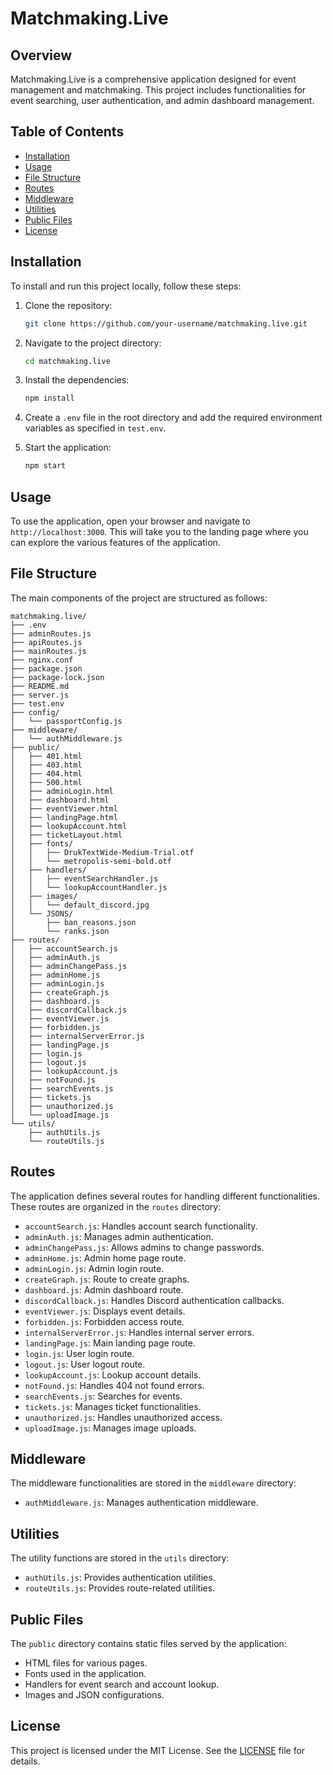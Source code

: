 
# Matchmaking.Live

## Overview
Matchmaking.Live is a comprehensive application designed for event management and matchmaking. This project includes functionalities for event searching, user authentication, and admin dashboard management.

## Table of Contents
- [Installation](#installation)
- [Usage](#usage)
- [File Structure](#file-structure)
- [Routes](#routes)
- [Middleware](#middleware)
- [Utilities](#utilities)
- [Public Files](#public-files)
- [License](#license)

## Installation
To install and run this project locally, follow these steps:

1. Clone the repository:
   ```bash
   git clone https://github.com/your-username/matchmaking.live.git
   ```

2. Navigate to the project directory:
   ```bash
   cd matchmaking.live
   ```

3. Install the dependencies:
   ```bash
   npm install
   ```

4. Create a `.env` file in the root directory and add the required environment variables as specified in `test.env`.

5. Start the application:
   ```bash
   npm start
   ```

## Usage
To use the application, open your browser and navigate to `http://localhost:3000`. This will take you to the landing page where you can explore the various features of the application.

## File Structure
The main components of the project are structured as follows:

```
matchmaking.live/
├── .env
├── adminRoutes.js
├── apiRoutes.js
├── mainRoutes.js
├── nginx.conf
├── package.json
├── package-lock.json
├── README.md
├── server.js
├── test.env
├── config/
│   └── passportConfig.js
├── middleware/
│   └── authMiddleware.js
├── public/
│   ├── 401.html
│   ├── 403.html
│   ├── 404.html
│   ├── 500.html
│   ├── adminLogin.html
│   ├── dashboard.html
│   ├── eventViewer.html
│   ├── landingPage.html
│   ├── lookupAccount.html
│   ├── ticketLayout.html
│   ├── fonts/
│   │   ├── DrukTextWide-Medium-Trial.otf
│   │   └── metropolis-semi-bold.otf
│   ├── handlers/
│   │   ├── eventSearchHandler.js
│   │   └── lookupAccountHandler.js
│   ├── images/
│   │   └── default_discord.jpg
│   └── JSONS/
│       ├── ban_reasons.json
│       └── ranks.json
├── routes/
│   ├── accountSearch.js
│   ├── adminAuth.js
│   ├── adminChangePass.js
│   ├── adminHome.js
│   ├── adminLogin.js
│   ├── createGraph.js
│   ├── dashboard.js
│   ├── discordCallback.js
│   ├── eventViewer.js
│   ├── forbidden.js
│   ├── internalServerError.js
│   ├── landingPage.js
│   ├── login.js
│   ├── logout.js
│   ├── lookupAccount.js
│   ├── notFound.js
│   ├── searchEvents.js
│   ├── tickets.js
│   ├── unauthorized.js
│   └── uploadImage.js
└── utils/
    ├── authUtils.js
    └── routeUtils.js
```

## Routes
The application defines several routes for handling different functionalities. These routes are organized in the `routes` directory:

- `accountSearch.js`: Handles account search functionality.
- `adminAuth.js`: Manages admin authentication.
- `adminChangePass.js`: Allows admins to change passwords.
- `adminHome.js`: Admin home page route.
- `adminLogin.js`: Admin login route.
- `createGraph.js`: Route to create graphs.
- `dashboard.js`: Admin dashboard route.
- `discordCallback.js`: Handles Discord authentication callbacks.
- `eventViewer.js`: Displays event details.
- `forbidden.js`: Forbidden access route.
- `internalServerError.js`: Handles internal server errors.
- `landingPage.js`: Main landing page route.
- `login.js`: User login route.
- `logout.js`: User logout route.
- `lookupAccount.js`: Lookup account details.
- `notFound.js`: Handles 404 not found errors.
- `searchEvents.js`: Searches for events.
- `tickets.js`: Manages ticket functionalities.
- `unauthorized.js`: Handles unauthorized access.
- `uploadImage.js`: Manages image uploads.

## Middleware
The middleware functionalities are stored in the `middleware` directory:

- `authMiddleware.js`: Manages authentication middleware.

## Utilities
The utility functions are stored in the `utils` directory:

- `authUtils.js`: Provides authentication utilities.
- `routeUtils.js`: Provides route-related utilities.

## Public Files
The `public` directory contains static files served by the application:

- HTML files for various pages.
- Fonts used in the application.
- Handlers for event search and account lookup.
- Images and JSON configurations.

## License
This project is licensed under the MIT License. See the [LICENSE](LICENSE) file for details.
